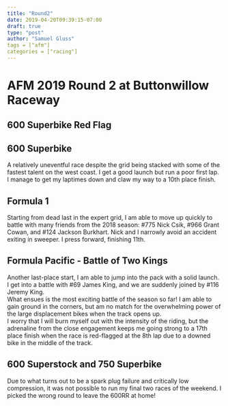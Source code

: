 ```yaml
---
title: "Round2"
date: 2019-04-20T09:39:15-07:00
draft: true
type: "post"
author: "Samuel Gluss"
tags = ["afm"]
categories = ["racing"]
---
```


# **AFM 2019 Round 2 at Buttonwillow Raceway**


<!--more-->  


## **600 Superbike Red Flag**


## **600 Superbike**
A relatively uneventful race despite the grid being stacked with some of the fastest talent on the west coast. I get a good launch but run a poor first lap.  
I manage to get my laptimes down and claw my way to a 10th place finish.

## **Formula 1**
Starting from dead last in the expert grid, I am able to move up quickly to battle with many friends from the 2018 season: #775 Nick Csik, #966 Grant Cowan, and #124 Jackson Burkhart.
Nick and I narrowly avoid an accident exiting in sweeper. I press forward, finishing 11th.

## **Formula Pacific - Battle of Two Kings**
Another last-place start, I am able to jump into the pack with a solid launch. I get into a battle with #69 James King, and we are suddenly joined by #116 Jeremy King.  
What ensues is the most exciting battle of the season so far! I am able to gain ground in the corners, but am no match for the overwhelming power of the large displacement bikes when the track opens up.  
I worry that I will burn myself out with the intensity of the riding, but the adrenaline from the close engagement keeps me going strong to a 17th place finish when the race is red-flagged at the 8th lap due to a downed bike in the middle of the track.  

## **600 Superstock and 750 Superbike**
Due to what turns out to be a spark plug failure and critically low compression, it was not possible to run my final two races of the weekend. I picked the wrong round to leave the 600RR at home!
